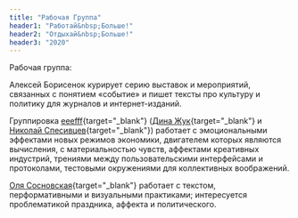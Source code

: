 ```yaml
---
title: "Рабочая Группа"
header1: "Работай&nbsp;Больше!"
header2: "Отдыхай&nbsp;Больше!"
header3: "2020"
---
```


Рабочая группа:

Алексей Борисенок курирует серию выставок и мероприятий, связанных с понятием «событие» и пишет тексты про культуру и политику для журналов и интернет-изданий.

Группировка [eeefff](https://eeefff.org/){target="_blank"} ([Дина Жук](https://bitchcoin.in/){target="_blank"} и [Николай Спесивцев](http://obeynerobey.today/){target="_blank"}) работает с эмоциональными эффектами новых режимов экономики, двигателем которых являются вычисления, с материальностью чувств, аффектами креативных индустрий, трениями между пользовательскими интерфейсами и протоколами, тестовыми окружениями для коллективных воображений.

[Оля Сосновская](http://oliasosnovskaya.com/){target="_blank"} работает с текстом, перформативными и визуальными практиками; интересуется проблематикой праздника, аффекта и политического.
